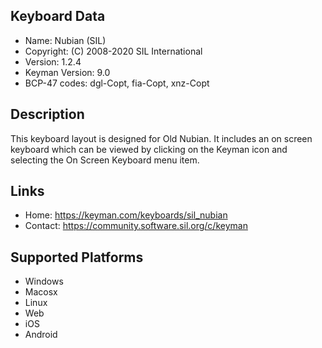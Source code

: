 Keyboard Data
-------------

* Name:           Nubian (SIL)
* Copyright:      (C) 2008-2020 SIL International
* Version:        1.2.4
* Keyman Version: 9.0
* BCP-47 codes:   dgl-Copt, fia-Copt, xnz-Copt

Description
-----------

This keyboard layout is designed for Old Nubian. It includes 
an on screen keyboard which can be viewed by clicking on the Keyman icon 
and selecting the On Screen Keyboard menu item.   

Links
-----

 * Home:     https://keyman.com/keyboards/sil_nubian
 * Contact:  https://community.software.sil.org/c/keyman
 
Supported Platforms
-------------------

 * Windows
 * Macosx
 * Linux
 * Web
 * iOS
 * Android

